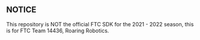 ## NOTICE

This repository is NOT the official FTC SDK for the 2021 - 2022 season, this is for FTC Team 14436, Roaring Robotics.
